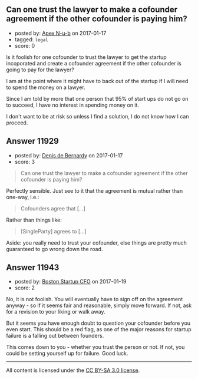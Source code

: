 ## Can one trust the lawyer to make a cofounder agreement if the other cofounder is paying him?

- posted by: [Apex N-u-b](https://stackexchange.com/users/7796589/apex-n-u-b) on 2017-01-17
- tagged: `legal`
- score: 0

<p>Is it foolish for one cofounder to trust the lawyer to get the startup incoporated and create a cofounder agreement if the other cofounder is going to pay for the lawyer?</p>

<p>I am at the point where it might have to back out of the startup if I will need to spend the money on a lawyer.</p>

<p>Since I am told by more that one person that 95% of start ups do not go on to succeed, I have no interest in spending money on it.</p>

<p>I don't want to be at risk so unless I find a solution, I do not know how I can proceed.</p>



## Answer 11929

- posted by: [Denis de Bernardy](https://stackexchange.com/users/182468/denis-de-bernardy) on 2017-01-17
- score: 3

<blockquote>
  <p>Can one trust the lawyer to make a cofounder agreement if the other cofounder is paying him?</p>
</blockquote>

<p>Perfectly sensible. Just see to it that the agreement is mutual rather than one-way, i.e.:</p>

<blockquote>
  <p>Cofounders agree that [...]</p>
</blockquote>

<p>Rather than things like:</p>

<blockquote>
  <p>[SingleParty] agrees to [...]</p>
</blockquote>

<p>Aside: you really need to trust your cofounder, else things are pretty much guaranteed to go wrong down the road.</p>



## Answer 11943

- posted by: [Boston Startup CFO](https://stackexchange.com/users/9992633/boston-startup-cfo) on 2017-01-19
- score: 2

<p>No, it is not foolish.  You will eventually have to sign off on the agreement anyway - so if it seems fair and reasonable, simply move forward. If not, ask for a revision to your liking or walk away.</p>

<p>But it seems you have enough doubt to question your cofounder before you even start. This should be a red flag, as one of the major reasons for startup failure is a falling out between founders.</p>

<p>This comes down to you - whether you trust the person or not.  If not, you could be setting yourself up for failure.  Good luck.</p>




---

All content is licensed under the [CC BY-SA 3.0 license](https://creativecommons.org/licenses/by-sa/3.0/).
